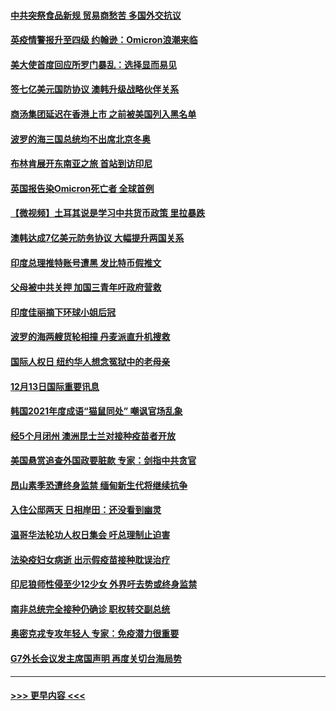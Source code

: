 #### [中共突祭食品新规 贸易商愁苦 多国外交抗议](../pages/prog202/a103292629.md?t=12140601) 
#### [英疫情警报升至四级 约翰逊：Omicron浪潮来临](../pages/prog202/a103292510.md?t=12140601) 
#### [美大使首度回应所罗门暴乱：选择显而易见](../pages/prog202/a103292454.md?t=12140601) 
#### [签七亿美元国防协议 澳韩升级战略伙伴关系](../pages/prog202/a103292527.md?t=12140601) 
#### [商汤集团延迟在香港上市 之前被美国列入黑名单](../pages/prog202/a103292505.md?t=12140601) 
#### [波罗的海三国总统均不出席北京冬奥](../pages/prog202/a103292488.md?t=12140601) 
#### [布林肯展开东南亚之旅 首站到访印尼](../pages/prog202/a103292438.md?t=12140601) 
#### [英国报告染Omicron死亡者 全球首例](../pages/prog202/a103292434.md?t=12140601) 
#### [【微视频】土耳其说是学习中共货币政策 里拉暴跌](../pages/prog202/a103292444.md?t=12140601) 
#### [澳韩达成7亿美元防务协议 大幅提升两国关系](../pages/prog202/a103292351.md?t=12140601) 
#### [印度总理推特账号遭黑 发比特币假推文](../pages/prog202/a103292358.md?t=12140601) 
#### [父母被中共关押 加国三青年吁政府营救](../pages/prog202/a103292297.md?t=12140601) 
#### [印度佳丽摘下环球小姐后冠](../pages/prog202/a103292324.md?t=12140601) 
#### [波罗的海两艘货轮相撞 丹麦派直升机搜救](../pages/prog202/a103292267.md?t=12140601) 
#### [国际人权日 纽约华人想念冤狱中的老母亲](../pages/prog202/a103292311.md?t=12140601) 
#### [12月13日国际重要讯息](../pages/prog202/a103292291.md?t=12140601) 
#### [韩国2021年度成语“猫鼠同处” 嘲讽官场乱象](../pages/prog202/a103292232.md?t=12140601) 
#### [经5个月闭州 澳洲昆士兰对接种疫苗者开放](../pages/prog202/a103292181.md?t=12140601) 
#### [美国悬赏追查外国政要脏款 专家：剑指中共贪官](../pages/prog202/a103292193.md?t=12140601) 
#### [昂山素季恐遭终身监禁 缅甸新生代将继续抗争](../pages/prog202/a103292196.md?t=12140601) 
#### [入住公邸两天 日相岸田：还没看到幽灵](../pages/prog202/a103292121.md?t=12140601) 
#### [温哥华法轮功人权日集会 吁总理制止迫害](../pages/prog202/a103292132.md?t=12140601) 
#### [法染疫妇女病逝 出示假疫苗接种耽误治疗](../pages/prog202/a103292065.md?t=12140601) 
#### [印尼狼师性侵至少12少女 外界吁去势或终身监禁](../pages/prog202/a103292052.md?t=12140601) 
#### [南非总统完全接种仍确诊 职权转交副总统](../pages/prog202/a103291933.md?t=12140601) 
#### [奥密克戎专攻年轻人 专家：免疫潜力很重要](../pages/prog202/a103291939.md?t=12140601) 
#### [G7外长会议发主席国声明 再度关切台海局势](../pages/prog202/a103291918.md?t=12140601) 

----
#### [ >>> 更早内容 <<< ](../indexes/prog202-earlier.md)
